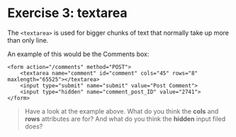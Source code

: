 # Exercise 3: textarea

The `<textarea>` is used for bigger chunks of text that normally take up more than only line.

An example of this would be the Comments box:

```
<form action="/comments" method="POST">
	<textarea name="comment" id="comment" cols="45" rows="8" maxlength="65525"></textarea>
	<input type="submit" name="submit" value="Post Comment">
	<input type="hidden" name="comment_post_ID" value="2741">
</form>
```

> Have a look at the example above. What do you think the **cols** and **rows** attributes are for?
And what do you think the **hidden** input filed does?
